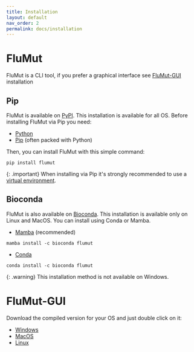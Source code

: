 ```yaml
---
title: Installation
layout: default
nav_order: 2
permalink: docs/installation
---
```


# FluMut
FluMut is a CLI tool, if you prefer a graphical interface see [FluMut-GUI](#flumut-gui) installation

## Pip
FluMut is available on [PyPI](https://pypi.org/project/flumut/).
This installation is available for all OS.
Before installing FluMut via Pip you need:
- [Python](https://www.python.org/downloads/)
- [Pip](https://pypi.org/project/pip/) (often packed with Python)

Then, you can install FluMut with this simple command:
```
pip install flumut
```

{: .important}
When installing via Pip it's strongly recommended to use a [virtual environment](https://docs.python.org/3/library/venv.html).

## Bioconda
FluMut is also available on [Bioconda](https://bioconda.github.io/recipes/flumut/README.html).
This installation is available only on Linux and MacOS.
You can install using Conda or Mamba.
- [Mamba](https://mamba.readthedocs.io/en/latest/installation/mamba-installation.html) (recommended)
```
mamba install -c bioconda flumut
```
- [Conda](https://conda.io/projects/conda/en/latest/user-guide/install/index.html)
```
conda install -c bioconda flumut
```

{: .warning}
This installation method is not available on Windows.

# FluMut-GUI

Download the compiled version for your OS and just double click on it:
- [Windows](TODO)
- [MacOS](TODO)
- [Linux](TODO)
